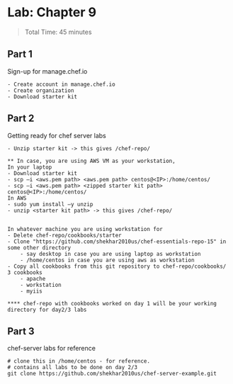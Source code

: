 # Lab: Chapter 9

> Total Time: 45 minutes


## Part 1

Sign-up for manage.chef.io

```
- Create account in manage.chef.io
- Create organization
- Download starter kit
```

## Part 2

Getting ready for chef server labs

```
- Unzip starter kit -> this gives /chef-repo/

** In case, you are using AWS VM as your workstation,
In your laptop
- Download starter kit
- scp –i <aws.pem path> <aws.pem path> centos@<IP>:/home/centos/
- scp –i <aws.pem path> <zipped starter kit path> centos@<IP>:/home/centos/
In AWS
- sudo yum install –y unzip
- unzip <starter kit path> -> this gives /chef-repo/


In whatever machine you are using workstation for
- Delete chef-repo/cookbooks/starter
- Clone "https://github.com/shekhar2010us/chef-essentials-repo-15" in some other directory
	- say desktop in case you are using laptop as workstation
	- /home/centos in case you are using aws as workstation
- Copy all cookbooks from this git repository to chef-repo/cookbooks/
3 cookbooks
	- apache
	- workstation
	- myiis

**** chef-repo with cookbooks worked on day 1 will be your working directory for day2/3 labs
```


## Part 3

chef-server labs for reference

```
# clone this in /home/centos - for reference.
# contains all labs to be done on day 2/3
git clone https://github.com/shekhar2010us/chef-server-example.git
```


